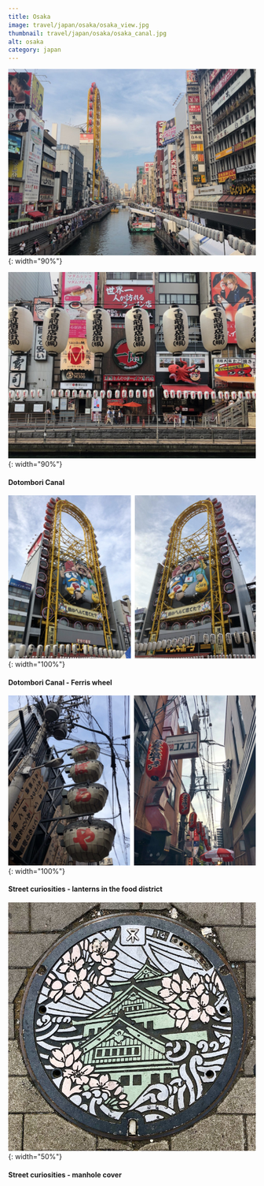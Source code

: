 ```yaml
---
title: Osaka
image: travel/japan/osaka/osaka_view.jpg
thumbnail: travel/japan/osaka/osaka_canal.jpg
alt: osaka
category: japan
---
```


![osaka dotombori canal](./assets/img/travel/japan/osaka/osaka_canal.jpg){: width="90%"}

![osaka canal lanterns](./assets/img/travel/japan/osaka/osaka_canal_lanterns.jpg){: width="90%"}

#### Dotombori Canal

![osaka ferris wheel](./assets/img/travel/japan/osaka/osaka_ferris_wheel.jpg){: width="100%"}

#### Dotombori Canal - Ferris wheel

![osaka street lanterns](./assets/img/travel/japan/osaka/osaka_street_lanterns.jpg){: width="100%"}

#### Street curiosities - lanterns in the food district

![osaka manhole cover](./assets/img/travel/japan/osaka/osaka_cover.jpg){: width="50%"}

#### Street curiosities - manhole cover
